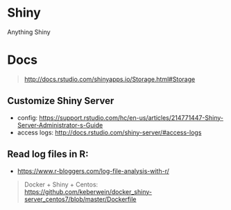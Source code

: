 # Shiny
Anything Shiny

# Docs
> http://docs.rstudio.com/shinyapps.io/Storage.html#Storage

## Customize Shiny Server
 - config: https://support.rstudio.com/hc/en-us/articles/214771447-Shiny-Server-Administrator-s-Guide
 - access logs: http://docs.rstudio.com/shiny-server/#access-logs
 
## Read log files in R:
 - https://www.r-bloggers.com/log-file-analysis-with-r/

> Docker + Shiny + Centos: https://github.com/keberwein/docker_shiny-server_centos7/blob/master/Dockerfile

